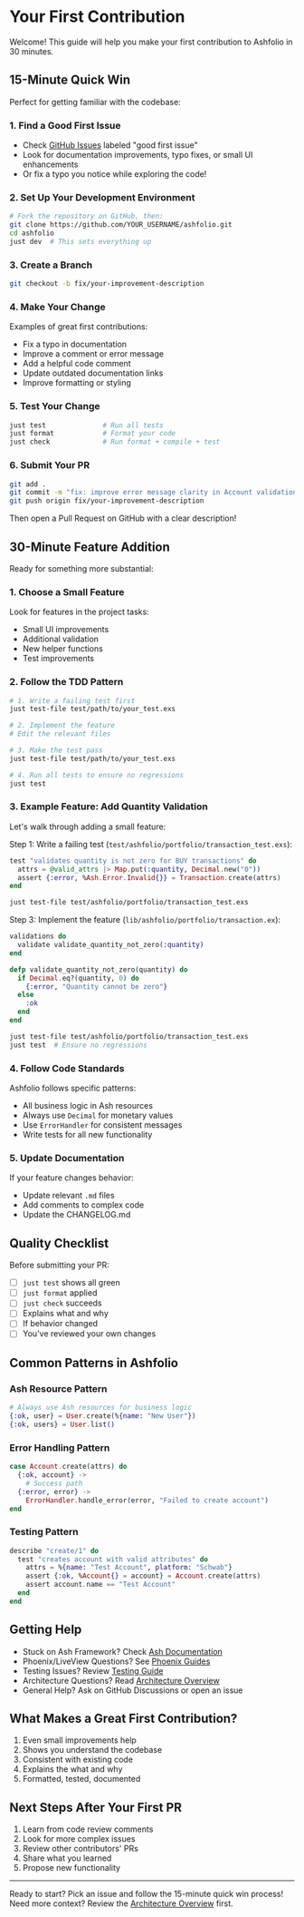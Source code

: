 # Your First Contribution

Welcome! This guide will help you make your first contribution to Ashfolio in 30 minutes.

## 15-Minute Quick Win

Perfect for getting familiar with the codebase:

### 1. Find a Good First Issue

- Check [GitHub Issues](https://github.com/mdstaff/ashfolio/issues) labeled "good first issue"
- Look for documentation improvements, typo fixes, or small UI enhancements
- Or fix a typo you notice while exploring the code!

### 2. Set Up Your Development Environment

```bash
# Fork the repository on GitHub, then:
git clone https://github.com/YOUR_USERNAME/ashfolio.git
cd ashfolio
just dev  # This sets everything up
```

### 3. Create a Branch

```bash
git checkout -b fix/your-improvement-description
```

### 4. Make Your Change

Examples of great first contributions:

- Fix a typo in documentation
- Improve a comment or error message
- Add a helpful code comment
- Update outdated documentation links
- Improve formatting or styling

### 5. Test Your Change

```bash
just test              # Run all tests
just format            # Format your code
just check             # Run format + compile + test
```

### 6. Submit Your PR

```bash
git add .
git commit -m "fix: improve error message clarity in Account validation"
git push origin fix/your-improvement-description
```

Then open a Pull Request on GitHub with a clear description!

## 30-Minute Feature Addition

Ready for something more substantial:

### 1. Choose a Small Feature

Look for features in the project tasks:

- Small UI improvements
- Additional validation
- New helper functions
- Test improvements

### 2. Follow the TDD Pattern

```bash
# 1. Write a failing test first
just test-file test/path/to/your_test.exs

# 2. Implement the feature
# Edit the relevant files

# 3. Make the test pass
just test-file test/path/to/your_test.exs

# 4. Run all tests to ensure no regressions
just test
```

### 3. Example Feature: Add Quantity Validation

Let's walk through adding a small feature:

Step 1: Write a failing test (`test/ashfolio/portfolio/transaction_test.exs`):

```elixir
test "validates quantity is not zero for BUY transactions" do
  attrs = @valid_attrs |> Map.put(:quantity, Decimal.new("0"))
  assert {:error, %Ash.Error.Invalid{}} = Transaction.create(attrs)
end
```

```bash
just test-file test/ashfolio/portfolio/transaction_test.exs
```

Step 3: Implement the feature (`lib/ashfolio/portfolio/transaction.ex`):

```elixir
validations do
  validate validate_quantity_not_zero(:quantity)
end

defp validate_quantity_not_zero(quantity) do
  if Decimal.eq?(quantity, 0) do
    {:error, "Quantity cannot be zero"}
  else
    :ok
  end
end
```

```bash
just test-file test/ashfolio/portfolio/transaction_test.exs
just test  # Ensure no regressions
```

### 4. Follow Code Standards

Ashfolio follows specific patterns:

- All business logic in Ash resources
- Always use `Decimal` for monetary values
- Use `ErrorHandler` for consistent messages
- Write tests for all new functionality

### 5. Update Documentation

If your feature changes behavior:

- Update relevant `.md` files
- Add comments to complex code
- Update the CHANGELOG.md

## Quality Checklist

Before submitting your PR:

- [ ] `just test` shows all green
- [ ] `just format` applied
- [ ] `just check` succeeds
- [ ] Explains what and why
- [ ] If behavior changed
- [ ] You've reviewed your own changes

## Common Patterns in Ashfolio

### Ash Resource Pattern

```elixir
# Always use Ash resources for business logic
{:ok, user} = User.create(%{name: "New User"})
{:ok, users} = User.list()
```

### Error Handling Pattern

```elixir
case Account.create(attrs) do
  {:ok, account} ->
    # Success path
  {:error, error} ->
    ErrorHandler.handle_error(error, "Failed to create account")
end
```

### Testing Pattern

```elixir
describe "create/1" do
  test "creates account with valid attributes" do
    attrs = %{name: "Test Account", platform: "Schwab"}
    assert {:ok, %Account{} = account} = Account.create(attrs)
    assert account.name == "Test Account"
  end
end
```

## Getting Help

- Stuck on Ash Framework? Check [Ash Documentation](https://ash-hq.org/)
- Phoenix/LiveView Questions? See [Phoenix Guides](https://hexdocs.pm/phoenix/overview.html)
- Testing Issues? Review [Testing Guide](../testing/README.md)
- Architecture Questions? Read [Architecture Overview](../development/architecture.md)
- General Help? Ask on GitHub Discussions or open an issue

## What Makes a Great First Contribution?

1.  Even small improvements help
2.  Shows you understand the codebase
3.  Consistent with existing code
4.  Explains the what and why
5.  Formatted, tested, documented

## Next Steps After Your First PR

1.  Learn from code review comments
2.  Look for more complex issues
3.  Review other contributors' PRs
4.  Share what you learned
5.  Propose new functionality

---

Ready to start? Pick an issue and follow the 15-minute quick win process!
Need more context? Review the [Architecture Overview](../development/architecture.md) first.

